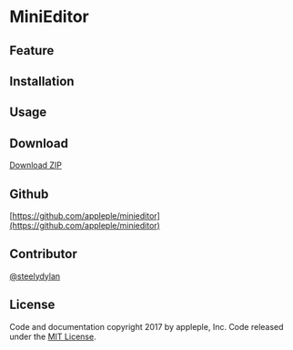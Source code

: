 # MiniEditor

## Feature

## Installation

## Usage

## Download
[Download ZIP](https://github.com/appleple/miniedietor/archive/master.zip)

## Github
[https://github.com/appleple/minieditor](https://github.com/appleple/minieditor)

## Contributor
[@steelydylan](https://github.com/steelydylan)

## License
Code and documentation copyright 2017 by appleple, Inc. Code released under the [MIT License](https://github.com/appleple/minieditor/blob/master/LICENSE).
